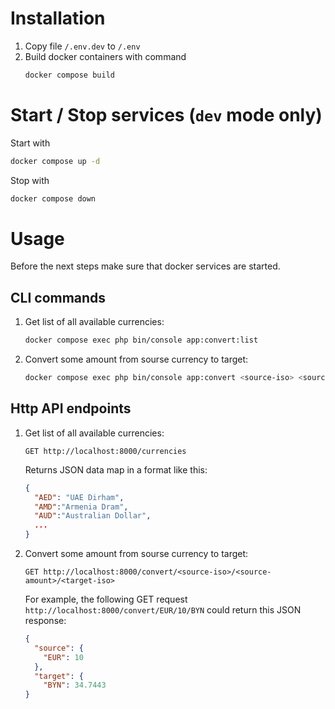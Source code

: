 # Installation
1. Copy file `/.env.dev` to `/.env`
2. Build docker containers with command
   ```sh
   docker compose build
   ```

# Start / Stop services (`dev` mode only)
Start with 
```sh
docker compose up -d
```

Stop with 
```sh
docker compose down
```

# Usage
Before the next steps make sure that docker services are started.

## CLI commands
1. Get list of all available currencies:
   ```sh
   docker compose exec php bin/console app:convert:list
   ```
2. Convert some amount from sourse currency to target:
   ```sh
   docker compose exec php bin/console app:convert <source-iso> <source-amount> <target-iso>
   ```

## Http API endpoints
1. Get list of all available currencies:
   ```
   GET http://localhost:8000/currencies
   ```
   Returns JSON data map in a format like this:
   ```json
   {
     "AED": "UAE Dirham",
     "AMD":"Armenia Dram",
     "AUD":"Australian Dollar",
     ...
   }
   ```
3. Convert some amount from sourse currency to target:
   ```
   GET http://localhost:8000/convert/<source-iso>/<source-amount>/<target-iso>
   ```
   For example, the following GET request `http://localhost:8000/convert/EUR/10/BYN` could return this JSON response:
   ```json
   {
     "source": {
       "EUR": 10
     },
     "target": {
       "BYN": 34.7443
   }
   ```
